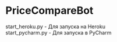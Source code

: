 # PriceCompareBot

start_heroku.py - Для запуска на Heroku <br>
start_pycharm.py - Для запуска в PyCharm <br>
